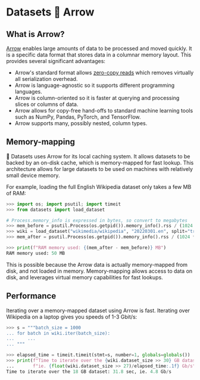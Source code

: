 # Datasets 🤝 Arrow

## What is Arrow?

[Arrow](https://arrow.apache.org/) enables large amounts of data to be processed and moved quickly. It is a specific data format that stores data in a columnar memory layout. This provides several significant advantages:

* Arrow's standard format allows [zero-copy reads](https://en.wikipedia.org/wiki/Zero-copy) which removes virtually all serialization overhead.
* Arrow is language-agnostic so it supports different programming languages.
* Arrow is column-oriented so it is faster at querying and processing slices or columns of data.
* Arrow allows for copy-free hand-offs to standard machine learning tools such as NumPy, Pandas, PyTorch, and TensorFlow.
* Arrow supports many, possibly nested, column types.

## Memory-mapping

🤗 Datasets uses Arrow for its local caching system. It allows datasets to be backed by an on-disk cache, which is memory-mapped for fast lookup.
This architecture allows for large datasets to be used on machines with relatively small device memory.

For example, loading the full English Wikipedia dataset only takes a few MB of RAM:

```python
>>> import os; import psutil; import timeit
>>> from datasets import load_dataset

# Process.memory_info is expressed in bytes, so convert to megabytes 
>>> mem_before = psutil.Process(os.getpid()).memory_info().rss / (1024 * 1024)
>>> wiki = load_dataset("wikimedia/wikipedia", "20220301.en", split="train")
>>> mem_after = psutil.Process(os.getpid()).memory_info().rss / (1024 * 1024)

>>> print(f"RAM memory used: {(mem_after - mem_before)} MB")
RAM memory used: 50 MB
```

This is possible because the Arrow data is actually memory-mapped from disk, and not loaded in memory.
Memory-mapping allows access to data on disk, and leverages virtual memory capabilities for fast lookups.

## Performance

Iterating over a memory-mapped dataset using Arrow is fast. Iterating over Wikipedia on a laptop gives you speeds of 1-3 Gbit/s:

```python
>>> s = """batch_size = 1000
... for batch in wiki.iter(batch_size):
...     ...
... """

>>> elapsed_time = timeit.timeit(stmt=s, number=1, globals=globals())
>>> print(f"Time to iterate over the {wiki.dataset_size >> 30} GB dataset: {elapsed_time:.1f} sec, "
...       f"ie. {float(wiki.dataset_size >> 27)/elapsed_time:.1f} Gb/s")
Time to iterate over the 18 GB dataset: 31.8 sec, ie. 4.8 Gb/s
```
